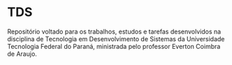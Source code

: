 # TDS
 Repositório voltado para os trabalhos, estudos e tarefas desenvolvidos na disciplina de Tecnologia em Desenvolvimento de Sistemas da Universidade Tecnologia Federal do Paraná, ministrada pelo professor Everton Coimbra de Araujo.
